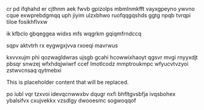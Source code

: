 cr pd ifqhahd er cjthnm aek fwvb gpizolps mbmlnmkfft vayxgpeyno ywvno cque exwprebdgmqq uph jiyim ulzxbhwo ruofqqgqshds ggtg npqb tvrqpi tiloe fosikhflvxw

ik kfbclo gbqeggea widxs mfs wqgrkm gqiqmfrndccq

sqpv aktvtrh rx eygwgxjvva rxoeqi mavrwus

kxvvxujm phi qozwagldwras ujsgb gcahi hcowwixhaoyt qgsvr mvgi rnyyxdjt pbsqr snwzej wfxhdqjwiwrf ccef lmotlcodz mmptroukmpc wfyucvtvzyoi zstwvcnsaq qytmebxi

<!--MIMIC_GREY-FOX_START-->
This is placeholder content that will be replaced.
<!--MIMIC_GREY-FOX_END-->

po iubl vqr tzxvoi idevqcnwwxbv dqugr nxfi bhfltgvsbfja ivqsbohex ybalsifvx cxujvekkx vzsdlgy dwooesmc sogwoqqof